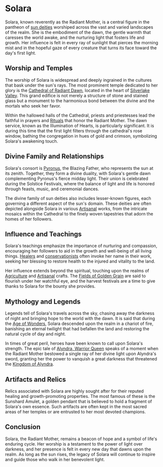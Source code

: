# Solara

Solara, known reverently as the Radiant Mother, is a central figure in the pantheon of [sun deities](sun%20deities.md) worshiped across the vast and varied landscapes of the realm. She is the embodiment of the dawn, the gentle warmth that caresses the world awake, and the nurturing light that fosters life and growth. Her influence is felt in every ray of sunlight that pierces the morning mist and in the hopeful gaze of every creature that turns its face toward the day's first light.

## Worship and Temples

The worship of Solara is widespread and deeply ingrained in the cultures that bask under the sun's rays. The most prominent temple dedicated to her glory is the [Cathedral of Radiant Dawn](Cathedral%20of%20Radiant%20Dawn.md), located in the heart of [Silverlake Valley](Silverlake%20Valley.md). This grand edifice is not merely a structure of stone and stained glass but a monument to the harmonious bond between the divine and the mortals who seek her favor.

Within the hallowed halls of the Cathedral, priests and priestesses lead the faithful in prayers and [Rituals](Rituals.md) that honor the Radiant Mother. The dawn service, known as the Illumination of Hearts, is particularly significant. It is during this time that the first light filters through the cathedral's rose window, bathing the congregation in hues of gold and crimson, symbolizing Solara's awakening touch.

## Divine Family and Relationships

Solara's consort is [Pyronus](Pyronus.md), the Blazing Father, who represents the sun at its zenith. Together, they form a divine duality, with Solara's gentle dawn complementing Pyronus's fierce midday light. Their union is celebrated during the Solstice Festivals, where the balance of light and life is honored through feasts, music, and ceremonial dances.

The divine family of sun deities also includes lesser-known figures, each governing a different aspect of the sun's domain. These deities are often depicted alongside Solara in various [Artisanal](Artisanal.md) works, from the intricate mosaics within the Cathedral to the finely woven tapestries that adorn the homes of her followers.

## Influence and Teachings

Solara's teachings emphasize the importance of nurturing and compassion, encouraging her followers to aid in the growth and well-being of all living things. [Healers](Healers.md) and [conservationists](conservationists.md) often invoke her name in their work, seeking her blessing to restore health to the injured and vitality to the land.

Her influence extends beyond the spiritual, touching upon the realms of [Agriculture](Agriculture.md) and [Artisanal](Artisanal.md) crafts. The [Fields of Golden Grain](Fields%20of%20Golden%20Grain.md) are said to flourish under her watchful eye, and the harvest festivals are a time to give thanks to Solara for the bounty she provides.

## Mythology and Legends

Legends tell of Solara's travels across the sky, chasing away the darkness of night and bringing hope to the world with the dawn. It is said that during the [Age of Wonders](Age%20of%20Wonders.md), Solara descended upon the realm in a chariot of fire, banishing an eternal twilight that had befallen the land and restoring the natural cycle of day and night.

In times of great peril, heroes have been known to call upon Solara's strength. The epic tale of [Alyndra, Warrior Queen](Alyndra%2C%20Warrior%20Queen.md) speaks of a moment when the Radiant Mother bestowed a single ray of her divine light upon Alyndra's sword, granting her the power to vanquish a great darkness that threatened the [Kingdom of Alyndra](Kingdom%20of%20Alyndra.md).

## Artifacts and Relics

Relics associated with Solara are highly sought after for their reputed healing and growth-promoting properties. The most famous of these is the Sunshard Amulet, a golden pendant that is believed to hold a fragment of Solara's own essence. Such artifacts are often kept in the most sacred areas of her temples or are entrusted to her most devoted champions.

## Conclusion

Solara, the Radiant Mother, remains a beacon of hope and a symbol of life's enduring cycle. Her worship is a testament to the power of light over darkness, and her presence is felt in every new day that dawns upon the realm. As long as the sun rises, the legacy of Solara will continue to inspire and guide those who walk in her benevolent light.